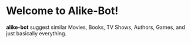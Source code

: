 Welcome to Alike-Bot!
===================


**alike-bot** suggest similar Movies, Books, TV Shows, Authors, Games, and just basically everything.
